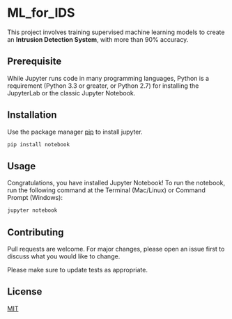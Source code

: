 # ML_for_IDS

This project involves training supervised machine learning models to create an **Intrusion Detection System**, with more than 90% accuracy.

## Prerequisite

While Jupyter runs code in many programming languages, Python is a requirement (Python 3.3 or greater, or Python 2.7) for installing the JupyterLab or the classic Jupyter Notebook.

## Installation

Use the package manager [pip](https://pip.pypa.io/en/stable/) to install jupyter.

```bash
pip install notebook
```

## Usage

Congratulations, you have installed Jupyter Notebook! To run the notebook, run the following command at the Terminal (Mac/Linux) or Command Prompt (Windows):

```bash
jupyter notebook
```

## Contributing
Pull requests are welcome. For major changes, please open an issue first to discuss what you would like to change.

Please make sure to update tests as appropriate.

## License
[MIT](https://choosealicense.com/licenses/mit/)
